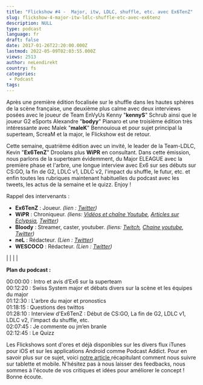 ```yaml
---
title: "Flickshow #4 -  Major, itw, LDLC, shuffle, etc. avec Ex6TenZ"
slug: flickshow-4-major-itw-ldlc-shuffle-etc-avec-ex6tenz
description: NULL
type: podcast
language: fr
draft: false
date: 2017-01-26T22:20:00.000Z
lastmod: 2022-05-09T02:03:55.000Z
views: 2513
author: neLendirekt
country: fs
categories:
 - Podcast
tags:
---
```

Après une première édition focalisée sur le shuffle dans les hautes sphères de la scène française, une deuxième plus calme avec deux interviews posées avec le joueur de Team EnVyUs Kenny "**kennyS**" Schrub ainsi que le joueur G2 eSports Alexandre "**bodyy**" Pianaro et une troisième édition très intéressante avec Malek "**maleK**" Bennouioua et pour sujet principal la superteam, ScreaM et la major, le Flickshow est de retour. 

Cette semaine, quatrième édition avec un invité, le leader de la Team-LDLC, Kevin "**Ex6TenZ**" Droolans plus **WiPR** en consultant. Dans cette émission, nous parlons de la superteam évidemment, du Major ELEAGUE avec la première phase et l'arbre, une longue interview avec Ex6 sur ses débuts sur CS:GO, la fin de G2, LDLC v1, LDLC v2, l'impact du shuffle, le futur, etc. et enfin toutes les rubriques maintenant habituelles du podcast avec les tweets, les actus de la semaine et le quizz. Enjoy !

Rappel des intervenants :

* **Ex6TenZ** : Joueur. _(lien : [Twitter](https://twitter.com/LDLC%5FEx6TenZ))_
* **WiPR** : Chroniqueur. _(liens: [Vidéos et chaîne Youtube](https://www.youtube.com/WiPRcsgo), [Articles sur Eclypsia](http://www.eclypsia.com/fr/cs-go), [Twitter](https://twitter.com/WiPRenaud))_
* **Bloody** : Streamer, caster, youtuber. _(liens: [Twitch](https://www.twitch.tv/bloody0110), [Chaine youtube](https://www.youtube.com/channel/UCC0NyiY%5FPHwuLtmH5hloHUw), [Twitter](https://twitter.com/bloodySuSu))_
* **neL** : Rédacteur. _(Lien : [Twitter](https://twitter.com/neLendirekt))_
* **WESCOCO** : Rédacteur. _(Lien : [Twitter](https://twitter.com/WESCOCO%5F))_

|  |
|  |

**Plan du podcast :**

00:00:00 : Intro et avis d’Ex6 sur la superteam  
00:12:20 : Swiss System major et débats divers sur la scène et les équipes du major  
01:12:30 : L'arbre du major et pronostics  
01:18:15 : Questions des twittos  
01:28:10 : Interview d'Ex6TenZ : Début de CS:GO, La fin de G2, LDLC v1, LDLC v2, l'impact du shuffle, etc.  
02:07:45 : Je commente ou jm’en branle  
02:12:45 : Le Quizz

Les Flickshows sont d'ores et déjà disponibles sur les divers flux iTunes pour iOS et sur les applications Android comme Podcast Addict. Pour en savoir plus sur ce sujet, voici [notre article ](/flash/comment-ecouter-le-flickshow-sur-telephone-et-tablette/209)récapitulant comment nous suivre sur tablette et mobile. N'hésitez pas à nous laisser des feedbacks, nous sommes à l'écoute de vos critiques et idées pour améliorer le concept ! Bonne écoute.

